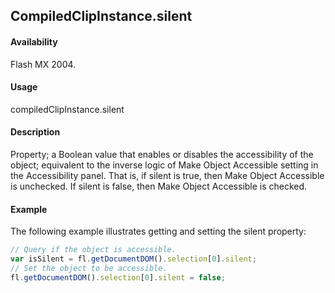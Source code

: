## CompiledClipInstance.silent

#### Availability

Flash MX 2004.

#### Usage

compiledClipInstance.silent

#### Description

Property; a Boolean value that enables or disables the accessibility of the object; equivalent to the inverse logic of Make Object Accessible setting in the Accessibility panel. That is, if silent is true, then Make Object Accessible is unchecked. If silent is false, then Make Object Accessible is checked.

#### Example

The following example illustrates getting and setting the silent property:

```javascript
// Query if the object is accessible.
var isSilent = fl.getDocumentDOM().selection[0].silent;
// Set the object to be accessible.
fl.getDocumentDOM().selection[0].silent = false;
```
